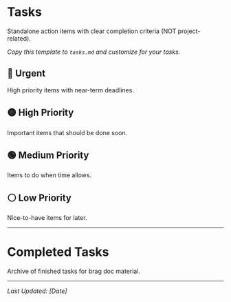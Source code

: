 # Tasks

Standalone action items with clear completion criteria (NOT project-related).

*Copy this template to `tasks.md` and customize for your tasks.*

## 🔴 Urgent
High priority items with near-term deadlines.

## 🟡 High Priority  
Important items that should be done soon.

## 🟢 Medium Priority
Items to do when time allows.

## ⚪ Low Priority
Nice-to-have items for later.

---

# Completed Tasks
Archive of finished tasks for brag doc material.

---
*Last Updated: [Date]*
